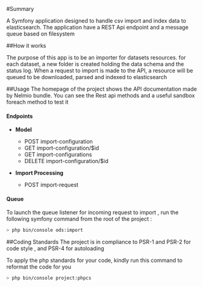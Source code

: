 #Summary


A Symfony application designed to handle csv import and index data to elasticsearch. The application
have a REST Api endpoint and a message queue based on filesystem

##How it works

The purpose of this app is to be an importer for datasets resources. for each dataset, a new folder is created holding the data schema and the status log. When a request to import is made to the API, a resource will be queued to be downloaded, parsed and indexed to elasticsearch

##Usage
The homepage of the project shows the API documentation made by Nelmio bundle. 
You can see the Rest api methods and a useful sandbox foreach method to test it

#### Endpoints

- **Model**
  - POST import-configuration
  - GET import-configuration/$id
  - GET import-configurations
  - DELETE import-configuration/$id

- **Import Processing**
  - POST import-request

#### Queue
To launch the queue listener for incoming request to import , run the following symfony command from the root of the project :

```bash
> php bin/console ods:import
```

##Coding Standards
The project is in compliance to PSR-1 and PSR-2 for code style , and PSR-4 for autoloading

To apply the php standards for your code, kindly run this command to reformat the code for you

```bash
> php bin/console project:phpcs
```